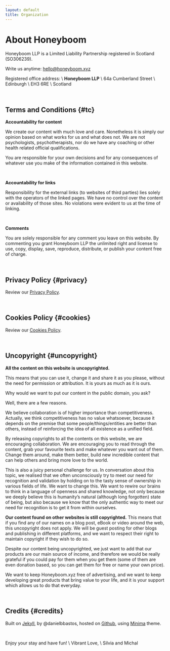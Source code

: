 ```yaml
---
layout: default
title: Organization
---
```


# About Honeyboom


  Honeyboom LLP is a Limited Liability Partnership registered in Scotland (SO306239).

  Write us anytime: [hello@honeyboom.xyz](mailto:hello@honeyboom.xyz)

  Registered office address: \\
  <b>Honeyboom LLP</b> \\
  64a Cumberland Street \\
  Edinburgh \\
  EH3 6RE \\
  Scotland

&nbsp;

## Terms and Conditions {#tc}

<b>Accountability for content</b>

We create our content with much love and care. Nonetheless it is simply our opinion based on what works for us and what does not. We are not psychologists, psychotherapists, nor do we have any coaching or other health related official qualifications.

You are responsible for your own decisions and for any consequences of whatever use you make of the information contained in this website.

&nbsp;

<b>Accountability for links</b>

Responsibility for the external links (to websites of third parties) lies solely with the operators of the linked pages. We have no control over the content or availability of those sites. No violations were evident to us at the time of linking.

&nbsp;

<b>Comments</b>

You are solely responsible for any comment you leave on this website. By commenting you grant Honeyboom LLP the unlimited right and license to use, copy, display, save, reproduce, distribute, or publish your content free of charge.

&nbsp;

## Privacy Policy {#privacy}

Review our [Privacy Policy](https://www.iubenda.com/privacy-policy/11652594).

&nbsp;

## Cookies Policy {#cookies}

Review our [Cookies Policy](https://www.iubenda.com/privacy-policy/11652594/cookie-policy).

&nbsp;

## Uncopyright {#uncopyright}

<b>All the content on this website is uncopyrighted.</b>

This means that you can use it, change it and share it as you please, without the need for permission or attribution. It is yours as much as it is ours.

Why would we want to put our content in the public domain, you ask?

Well, there are a few reasons.

We believe collaboration is of higher importance than competitiveness. Actually, we think competitiveness has no value whatsoever, because it depends on the premise that some people/things/entities are better than others, instead of reinforcing the idea of all existence as a unified field.

By releasing copyrights to all the contents on this website, we are encouraging collaboration. We are encouraging you to read through the content, grab your favourite texts and make whatever you want out of them. Change them around, make them better, build new incredible content that can help others and bring more love to the world.

This is also a juicy personal challenge for us. In conversation about this topic, we realised that we often unconsciously try to meet our need for recognition and validation by holding on to the tasty sense of ownership in various fields of life. We want to change this. We want to rewire our brains to think in a language of openness and shared knowledge, not only because we deeply believe this is humanity’s natural (although long forgotten) state of being, but also because we know that the only authentic way to meet our need for recognition is to get it from within ourselves.

<b>Our content found on other websites is still copyrighted.</b> This means that if you find any of our names on a blog post, eBook or video around the web, this uncopyright does not apply. We will be guest posting for other blogs and publishing in different platforms, and we want to respect their right to maintain copyright if they wish to do so.

Despite our content being uncopyrighted, we just want to add that our products are our main source of income, and therefore we would be really grateful if you could pay for them when you get them (some of them are even donation based, so you can get them for free or name your own price).

We want to keep Honeyboom.xyz free of advertising, and we want to keep developing great products that bring value to your life, and it is your support which allows us to do that everyday.

&nbsp;

## Credits {#credits}

Built on [Jekyll](https://jekyllrb.com/), by @danielbbastos, hosted on [Github](https://github.com/), using [Minima](https://github.com/jekyll/minima) theme.

&nbsp;



Enjoy your stay and have fun! \\
Vibrant Love, \\
Silvia and Michal
